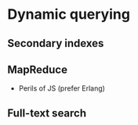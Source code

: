 # Dynamic querying

## Secondary indexes

## MapReduce

* Perils of JS (prefer Erlang)

## Full-text search
